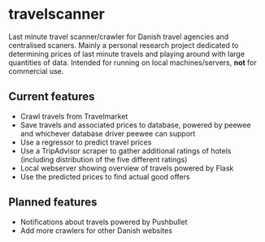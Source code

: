# travelscanner
Last minute travel scanner/crawler for Danish travel agencies and centralised scaners. Mainly a personal research project dedicated to determining prices of last minute travels and playing around with large quantities of data. Intended for running on local machines/servers, **not** for commercial use.

## Current features
- Crawl travels from Travelmarket
- Save travels and associated prices to database, powered by peewee and whichever database driver peewee can support
- Use a regressor to predict travel prices
- Use a TripAdvisor scraper to gather additional ratings of hotels (including distribution of the five different ratings)
- Local webserver showing overview of travels powered by Flask
- Use the predicted prices to find actual good offers

## Planned features
- Notifications about travels powered by Pushbullet
- Add more crawlers for other Danish websites
